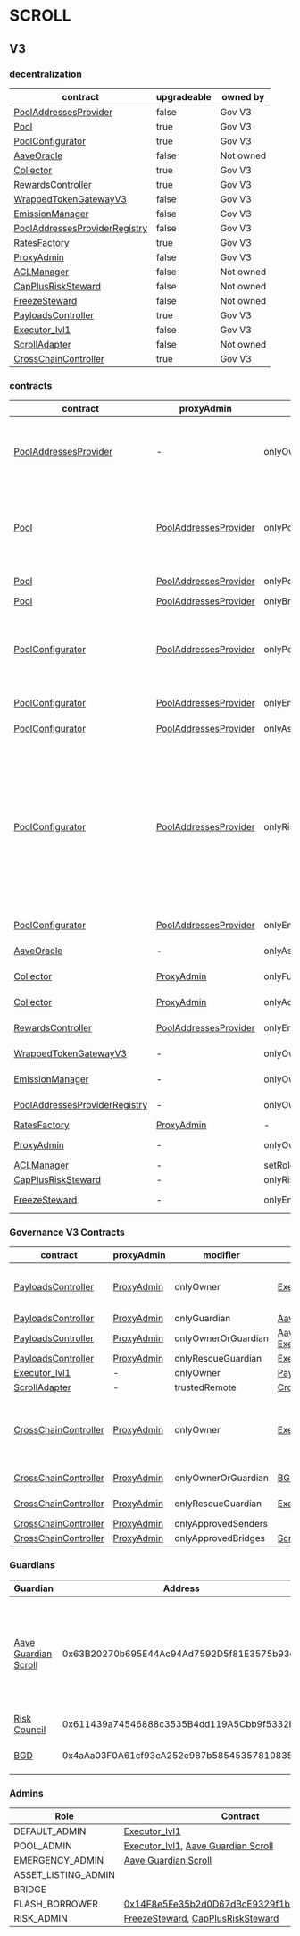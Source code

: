 # SCROLL 
## V3 
### decentralization
| contract |upgradeable |owned by |
|----------|----------|----------|
|  [PoolAddressesProvider](https://scrollscan.com//address/0x69850D0B276776781C063771b161bd8894BCdD04) |  false |  Gov V3 | |--------|--------|--------|
|  [Pool](https://scrollscan.com//address/0x11fCfe756c05AD438e312a7fd934381537D3cFfe) |  true |  Gov V3 | |--------|--------|--------|
|  [PoolConfigurator](https://scrollscan.com//address/0x32BCab42a2bb5AC577D24b425D46d8b8e0Df9b7f) |  true |  Gov V3 | |--------|--------|--------|
|  [AaveOracle](https://scrollscan.com//address/0x04421D8C506E2fA2371a08EfAaBf791F624054F3) |  false |  Not owned | |--------|--------|--------|
|  [Collector](https://scrollscan.com//address/0x90eB541e1a431D8a30ED85A77675D1F001128cb5) |  true |  Gov V3 | |--------|--------|--------|
|  [RewardsController](https://scrollscan.com//address/0xa3f3100C4f1D0624DB9DB97b40C13885Ce297799) |  true |  Gov V3 | |--------|--------|--------|
|  [WrappedTokenGatewayV3](https://scrollscan.com//address/0xFF75A4B698E3Ec95E608ac0f22A03B8368E05F5D) |  false |  Gov V3 | |--------|--------|--------|
|  [EmissionManager](https://scrollscan.com//address/0x6091546836DAe0487A50E300da3F237727441D90) |  false |  Gov V3 | |--------|--------|--------|
|  [PoolAddressesProviderRegistry](https://scrollscan.com//address/0xFBedc64AeE24921cb43004312B9eF367a4162b57) |  false |  Gov V3 | |--------|--------|--------|
|  [RatesFactory](https://scrollscan.com//address/0xe48fb34452FaE3Cd5d906F748490FBE16c3Ce31b) |  true |  Gov V3 | |--------|--------|--------|
|  [ProxyAdmin](https://scrollscan.com//address/0x782559e349b084bB7C07c08404aE6E3436cDAE2E) |  false |  Gov V3 | |--------|--------|--------|
|  [ACLManager](https://scrollscan.com//address/0x7633F981D87dC6307227de9383D2ce7243158081) |  false |  Not owned | |--------|--------|--------|
|  [CapPlusRiskSteward](https://scrollscan.com//address/0xc4dcA550EF04FD0f8AbD4c384575Fb8a8123054e) |  false |  Not owned | |--------|--------|--------|
|  [FreezeSteward](https://scrollscan.com//address/0xc68D0C511076283075bD5cc9aA61E43673135f37) |  false |  Not owned | |--------|--------|--------|
|  [PayloadsController](https://scrollscan.com//address/0x6b6B41c0f8C223715f712BE83ceC3c37bbfDC3fE) |  true |  Gov V3 | |--------|--------|--------|
|  [Executor_lvl1](https://scrollscan.com//address/0xc1ABF87FfAdf4908f4eC8dc54A25DCFEabAE4A24) |  false |  Gov V3 | |--------|--------|--------|
|  [ScrollAdapter](https://scrollscan.com//address/0x118DFD5418890c0332042ab05173Db4A2C1d283c) |  false |  Not owned | |--------|--------|--------|
|  [CrossChainController](https://scrollscan.com//address/0x03073D3F4769f6b6604d616238fD6c636C99AD0A) |  true |  Gov V3 | |--------|--------|--------|

### contracts
| contract |proxyAdmin |modifier |permission owner |functions |
|----------|----------|----------|----------|----------|
|  [PoolAddressesProvider](https://scrollscan.com//address/0x69850D0B276776781C063771b161bd8894BCdD04) |  - |  onlyOwner |  [Executor_lvl1](https://scrollscan.com//address/0xc1ABF87FfAdf4908f4eC8dc54A25DCFEabAE4A24) |  setMarketId, setAddress, setAddressAsProxy, setPoolImpl, setPoolConfiguratorImpl, setPriceOracle, setACLManager, setACLAdmin, setPriceOracleSentinel, setPoolDataProvider | |--------|--------|--------|--------|--------|
|  [Pool](https://scrollscan.com//address/0x11fCfe756c05AD438e312a7fd934381537D3cFfe) |  [PoolAddressesProvider](https://scrollscan.com//address/0x69850D0B276776781C063771b161bd8894BCdD04) |  onlyPoolConfigurator |  [PoolConfigurator](https://scrollscan.com//address/0x32BCab42a2bb5AC577D24b425D46d8b8e0Df9b7f) |  initReserve, dropReserve, setReserveInterestRateStrategyAddress, setConfiguration, updateBridgeProtocolFee, updateFlashloanPremiums, configureEModeCategory, resetIsolationModeTotalDebt | |--------|--------|--------|--------|--------|
|  [Pool](https://scrollscan.com//address/0x11fCfe756c05AD438e312a7fd934381537D3cFfe) |  [PoolAddressesProvider](https://scrollscan.com//address/0x69850D0B276776781C063771b161bd8894BCdD04) |  onlyPoolAdmin |  [Executor_lvl1](https://scrollscan.com//address/0xc1ABF87FfAdf4908f4eC8dc54A25DCFEabAE4A24), [Aave Guardian Scroll](https://scrollscan.com//address/0x63B20270b695E44Ac94Ad7592D5f81E3575b93e7) |  rescueTokens | |--------|--------|--------|--------|--------|
|  [Pool](https://scrollscan.com//address/0x11fCfe756c05AD438e312a7fd934381537D3cFfe) |  [PoolAddressesProvider](https://scrollscan.com//address/0x69850D0B276776781C063771b161bd8894BCdD04) |  onlyBridge |   |  mintUnbacked, backUnbacked | |--------|--------|--------|--------|--------|
|  [PoolConfigurator](https://scrollscan.com//address/0x32BCab42a2bb5AC577D24b425D46d8b8e0Df9b7f) |  [PoolAddressesProvider](https://scrollscan.com//address/0x69850D0B276776781C063771b161bd8894BCdD04) |  onlyPoolAdmin |  [Executor_lvl1](https://scrollscan.com//address/0xc1ABF87FfAdf4908f4eC8dc54A25DCFEabAE4A24), [Aave Guardian Scroll](https://scrollscan.com//address/0x63B20270b695E44Ac94Ad7592D5f81E3575b93e7) |  dropReserve, dropReserve, updateAToken, updateStableDebtToken, updateVariableDebtToken, setReserveActive, updateBridgeProtocolFee, updateFlashloanPremiumTotal, updateFlashloanPremiumToProtocol | |--------|--------|--------|--------|--------|
|  [PoolConfigurator](https://scrollscan.com//address/0x32BCab42a2bb5AC577D24b425D46d8b8e0Df9b7f) |  [PoolAddressesProvider](https://scrollscan.com//address/0x69850D0B276776781C063771b161bd8894BCdD04) |  onlyEmergencyAdmin |  [Aave Guardian Scroll](https://scrollscan.com//address/0x63B20270b695E44Ac94Ad7592D5f81E3575b93e7) |  setPoolPause | |--------|--------|--------|--------|--------|
|  [PoolConfigurator](https://scrollscan.com//address/0x32BCab42a2bb5AC577D24b425D46d8b8e0Df9b7f) |  [PoolAddressesProvider](https://scrollscan.com//address/0x69850D0B276776781C063771b161bd8894BCdD04) |  onlyAssetListingOrPoolAdmins |  [Executor_lvl1](https://scrollscan.com//address/0xc1ABF87FfAdf4908f4eC8dc54A25DCFEabAE4A24), [Aave Guardian Scroll](https://scrollscan.com//address/0x63B20270b695E44Ac94Ad7592D5f81E3575b93e7) |  initReserves | |--------|--------|--------|--------|--------|
|  [PoolConfigurator](https://scrollscan.com//address/0x32BCab42a2bb5AC577D24b425D46d8b8e0Df9b7f) |  [PoolAddressesProvider](https://scrollscan.com//address/0x69850D0B276776781C063771b161bd8894BCdD04) |  onlyRiskOrPoolAdmins |  [Executor_lvl1](https://scrollscan.com//address/0xc1ABF87FfAdf4908f4eC8dc54A25DCFEabAE4A24), [Aave Guardian Scroll](https://scrollscan.com//address/0x63B20270b695E44Ac94Ad7592D5f81E3575b93e7), [FreezeSteward](https://scrollscan.com//address/0xc68D0C511076283075bD5cc9aA61E43673135f37), [CapPlusRiskSteward](https://scrollscan.com//address/0xc4dcA550EF04FD0f8AbD4c384575Fb8a8123054e) |  setReserveBorrowing, setReserveBorrowing, configureReserveAsCollateral, setReserveStableRateBorrowing, setReserveFreeze, setBorrowableInIsolation, setReserveFactor, setDebtCeiling, setSiloedBorrowing, setBorrowCap, setSupplyCap, setLiquidationProtocolFee, setEModeCategory, setAssetEModeCategory, setUnbackedMintCap, setReserveInterestRateStrategyAddress, setReserveFlashLoaning | |--------|--------|--------|--------|--------|
|  [PoolConfigurator](https://scrollscan.com//address/0x32BCab42a2bb5AC577D24b425D46d8b8e0Df9b7f) |  [PoolAddressesProvider](https://scrollscan.com//address/0x69850D0B276776781C063771b161bd8894BCdD04) |  onlyEmergencyOrPoolAdmin |  [Executor_lvl1](https://scrollscan.com//address/0xc1ABF87FfAdf4908f4eC8dc54A25DCFEabAE4A24), [Aave Guardian Scroll](https://scrollscan.com//address/0x63B20270b695E44Ac94Ad7592D5f81E3575b93e7) |  setReservePause | |--------|--------|--------|--------|--------|
|  [AaveOracle](https://scrollscan.com//address/0x04421D8C506E2fA2371a08EfAaBf791F624054F3) |  - |  onlyAssetListingOrPoolAdmins |  [Executor_lvl1](https://scrollscan.com//address/0xc1ABF87FfAdf4908f4eC8dc54A25DCFEabAE4A24), [Aave Guardian Scroll](https://scrollscan.com//address/0x63B20270b695E44Ac94Ad7592D5f81E3575b93e7) |  setAssetSources, setFallbackOracle | |--------|--------|--------|--------|--------|
|  [Collector](https://scrollscan.com//address/0x90eB541e1a431D8a30ED85A77675D1F001128cb5) |  [ProxyAdmin](https://scrollscan.com//address/0x782559e349b084bB7C07c08404aE6E3436cDAE2E) |  onlyFundsAdmin |  [Executor_lvl1](https://scrollscan.com//address/0xc1ABF87FfAdf4908f4eC8dc54A25DCFEabAE4A24) |  approve, transfer, setFundsAdmin, createStream | |--------|--------|--------|--------|--------|
|  [Collector](https://scrollscan.com//address/0x90eB541e1a431D8a30ED85A77675D1F001128cb5) |  [ProxyAdmin](https://scrollscan.com//address/0x782559e349b084bB7C07c08404aE6E3436cDAE2E) |  onlyAdminOrRecipient |  [ProxyAdmin](https://scrollscan.com//address/0x782559e349b084bB7C07c08404aE6E3436cDAE2E), [Executor_lvl1](https://scrollscan.com//address/0xc1ABF87FfAdf4908f4eC8dc54A25DCFEabAE4A24) |  withdrawFromStream, cancelStream | |--------|--------|--------|--------|--------|
|  [RewardsController](https://scrollscan.com//address/0xa3f3100C4f1D0624DB9DB97b40C13885Ce297799) |  [PoolAddressesProvider](https://scrollscan.com//address/0x69850D0B276776781C063771b161bd8894BCdD04) |  onlyEmissionManager |  [EmissionManager](https://scrollscan.com//address/0x6091546836DAe0487A50E300da3F237727441D90) |  configureAssets, setTransferStrategy, setRewardOracle, setClaimer | |--------|--------|--------|--------|--------|
|  [WrappedTokenGatewayV3](https://scrollscan.com//address/0xFF75A4B698E3Ec95E608ac0f22A03B8368E05F5D) |  - |  onlyOwner |  [Executor_lvl1](https://scrollscan.com//address/0xc1ABF87FfAdf4908f4eC8dc54A25DCFEabAE4A24) |  emergencyTokenTransfer, emergencyEtherTransfer | |--------|--------|--------|--------|--------|
|  [EmissionManager](https://scrollscan.com//address/0x6091546836DAe0487A50E300da3F237727441D90) |  - |  onlyOwner |  [Executor_lvl1](https://scrollscan.com//address/0xc1ABF87FfAdf4908f4eC8dc54A25DCFEabAE4A24) |  setClaimer, setEmissionAdmin, setRewardsController | |--------|--------|--------|--------|--------|
|  [PoolAddressesProviderRegistry](https://scrollscan.com//address/0xFBedc64AeE24921cb43004312B9eF367a4162b57) |  - |  onlyOwner |  [Executor_lvl1](https://scrollscan.com//address/0xc1ABF87FfAdf4908f4eC8dc54A25DCFEabAE4A24) |  registerAddressesProvider, unregisterAddressesProvider | |--------|--------|--------|--------|--------|
|  [RatesFactory](https://scrollscan.com//address/0xe48fb34452FaE3Cd5d906F748490FBE16c3Ce31b) |  [ProxyAdmin](https://scrollscan.com//address/0x782559e349b084bB7C07c08404aE6E3436cDAE2E) |  - |  - |  - | |--------|--------|--------|--------|--------|
|  [ProxyAdmin](https://scrollscan.com//address/0x782559e349b084bB7C07c08404aE6E3436cDAE2E) |  - |  onlyOwner |  [Executor_lvl1](https://scrollscan.com//address/0xc1ABF87FfAdf4908f4eC8dc54A25DCFEabAE4A24) |  changeProxyAdmin, upgrade, upgradeAndCall | |--------|--------|--------|--------|--------|
|  [ACLManager](https://scrollscan.com//address/0x7633F981D87dC6307227de9383D2ce7243158081) |  - |  setRoleAdmin |  [Executor_lvl1](https://scrollscan.com//address/0xc1ABF87FfAdf4908f4eC8dc54A25DCFEabAE4A24) |   | |--------|--------|--------|--------|--------|
|  [CapPlusRiskSteward](https://scrollscan.com//address/0xc4dcA550EF04FD0f8AbD4c384575Fb8a8123054e) |  - |  onlyRiskCouncil |  [Risk Council](https://scrollscan.com//address/0x611439a74546888c3535B4dd119A5Cbb9f5332EA) |  updateCaps | |--------|--------|--------|--------|--------|
|  [FreezeSteward](https://scrollscan.com//address/0xc68D0C511076283075bD5cc9aA61E43673135f37) |  - |  onlyEmergencyAdmin |  [Aave Guardian Scroll](https://scrollscan.com//address/0x63B20270b695E44Ac94Ad7592D5f81E3575b93e7) |  setFreeze | |--------|--------|--------|--------|--------|

### Governance V3 Contracts 
| contract |proxyAdmin |modifier |permission owner |functions |
|----------|----------|----------|----------|----------|
|  [PayloadsController](https://scrollscan.com//address/0x6b6B41c0f8C223715f712BE83ceC3c37bbfDC3fE) |  [ProxyAdmin](https://scrollscan.com//address/0x782559e349b084bB7C07c08404aE6E3436cDAE2E) |  onlyOwner |  [Executor_lvl1](https://scrollscan.com//address/0xc1ABF87FfAdf4908f4eC8dc54A25DCFEabAE4A24) |  updateGasLimit, addVotingPortals, removeVotingPortals, setVotingConfigs, setPowerStrategy | |--------|--------|--------|--------|--------|
|  [PayloadsController](https://scrollscan.com//address/0x6b6B41c0f8C223715f712BE83ceC3c37bbfDC3fE) |  [ProxyAdmin](https://scrollscan.com//address/0x782559e349b084bB7C07c08404aE6E3436cDAE2E) |  onlyGuardian |  [Aave Guardian Scroll](https://scrollscan.com//address/0x63B20270b695E44Ac94Ad7592D5f81E3575b93e7) |  rescueVotingPortal, cancelProposal | |--------|--------|--------|--------|--------|
|  [PayloadsController](https://scrollscan.com//address/0x6b6B41c0f8C223715f712BE83ceC3c37bbfDC3fE) |  [ProxyAdmin](https://scrollscan.com//address/0x782559e349b084bB7C07c08404aE6E3436cDAE2E) |  onlyOwnerOrGuardian |  [Aave Guardian Scroll](https://scrollscan.com//address/0x63B20270b695E44Ac94Ad7592D5f81E3575b93e7), [Executor_lvl1](https://scrollscan.com//address/0xc1ABF87FfAdf4908f4eC8dc54A25DCFEabAE4A24) |  updateGuardian | |--------|--------|--------|--------|--------|
|  [PayloadsController](https://scrollscan.com//address/0x6b6B41c0f8C223715f712BE83ceC3c37bbfDC3fE) |  [ProxyAdmin](https://scrollscan.com//address/0x782559e349b084bB7C07c08404aE6E3436cDAE2E) |  onlyRescueGuardian |  [Executor_lvl1](https://scrollscan.com//address/0xc1ABF87FfAdf4908f4eC8dc54A25DCFEabAE4A24) |   | |--------|--------|--------|--------|--------|
|  [Executor_lvl1](https://scrollscan.com//address/0xc1ABF87FfAdf4908f4eC8dc54A25DCFEabAE4A24) |  - |  onlyOwner |  [PayloadsController](https://scrollscan.com//address/0x6b6B41c0f8C223715f712BE83ceC3c37bbfDC3fE) |  executeTransaction | |--------|--------|--------|--------|--------|
|  [ScrollAdapter](https://scrollscan.com//address/0x118DFD5418890c0332042ab05173Db4A2C1d283c) |  - |  trustedRemote |  [CrossChainController(Eth)](https://scrollscan.com//address/0xEd42a7D8559a463722Ca4beD50E0Cc05a386b0e1) |  receiveMessage | |--------|--------|--------|--------|--------|
|  [CrossChainController](https://scrollscan.com//address/0x03073D3F4769f6b6604d616238fD6c636C99AD0A) |  [ProxyAdmin](https://scrollscan.com//address/0x782559e349b084bB7C07c08404aE6E3436cDAE2E) |  onlyOwner |  [Executor_lvl1](https://scrollscan.com//address/0xc1ABF87FfAdf4908f4eC8dc54A25DCFEabAE4A24) |  approveSenders, removeSenders, enableBridgeAdapters, disableBridgeAdapters, updateMessagesValidityTimestamp, allowReceiverBridgeAdapters, disallowReceiverBridgeAdapters | |--------|--------|--------|--------|--------|
|  [CrossChainController](https://scrollscan.com//address/0x03073D3F4769f6b6604d616238fD6c636C99AD0A) |  [ProxyAdmin](https://scrollscan.com//address/0x782559e349b084bB7C07c08404aE6E3436cDAE2E) |  onlyOwnerOrGuardian |  [BGD](https://scrollscan.com//address/0x4aAa03F0A61cf93eA252e987b585453578108358), [Executor_lvl1](https://scrollscan.com//address/0xc1ABF87FfAdf4908f4eC8dc54A25DCFEabAE4A24) |  retryEnvelope, retryTransaction, updateGuardian | |--------|--------|--------|--------|--------|
|  [CrossChainController](https://scrollscan.com//address/0x03073D3F4769f6b6604d616238fD6c636C99AD0A) |  [ProxyAdmin](https://scrollscan.com//address/0x782559e349b084bB7C07c08404aE6E3436cDAE2E) |  onlyRescueGuardian |  [Executor_lvl1](https://scrollscan.com//address/0xc1ABF87FfAdf4908f4eC8dc54A25DCFEabAE4A24) |  emergencyTokenTransfer, emergencyEtherTransfer | |--------|--------|--------|--------|--------|
|  [CrossChainController](https://scrollscan.com//address/0x03073D3F4769f6b6604d616238fD6c636C99AD0A) |  [ProxyAdmin](https://scrollscan.com//address/0x782559e349b084bB7C07c08404aE6E3436cDAE2E) |  onlyApprovedSenders |   |  forwardMessage | |--------|--------|--------|--------|--------|
|  [CrossChainController](https://scrollscan.com//address/0x03073D3F4769f6b6604d616238fD6c636C99AD0A) |  [ProxyAdmin](https://scrollscan.com//address/0x782559e349b084bB7C07c08404aE6E3436cDAE2E) |  onlyApprovedBridges |  [ScrollAdapter](https://scrollscan.com//address/0x118DFD5418890c0332042ab05173Db4A2C1d283c) |  receiveCrossChainMessage | |--------|--------|--------|--------|--------|

### Guardians 
| Guardian |Address |Owners |
|----------|----------|----------|
|  [Aave Guardian Scroll](https://scrollscan.com//address/0x63B20270b695E44Ac94Ad7592D5f81E3575b93e7) |  0x63B20270b695E44Ac94Ad7592D5f81E3575b93e7 |  [0xf71fc92e2949ccF6A5Fd369a0b402ba80Bc61E02](https://scrollscan.com//address/0xf71fc92e2949ccF6A5Fd369a0b402ba80Bc61E02), [0xF0BA0fF18498F6fab57b8286006F9512D6aE2565](https://scrollscan.com//address/0xF0BA0fF18498F6fab57b8286006F9512D6aE2565), [0x80F11A20cd3855cAe3640558Ff320401EE970cFa](https://scrollscan.com//address/0x80F11A20cd3855cAe3640558Ff320401EE970cFa), [0x5bE3E96Cdc3A97628bD7308d3588B9a474F4A54d](https://scrollscan.com//address/0x5bE3E96Cdc3A97628bD7308d3588B9a474F4A54d), [0x585E06CA576D0565a035301819FD2cfD7104c1E8](https://scrollscan.com//address/0x585E06CA576D0565a035301819FD2cfD7104c1E8), [0x329c54289Ff5D6B7b7daE13592C6B1EDA1543eD4](https://scrollscan.com//address/0x329c54289Ff5D6B7b7daE13592C6B1EDA1543eD4), [0xb647055A9915bF9c8021a684E175A353525b9890](https://scrollscan.com//address/0xb647055A9915bF9c8021a684E175A353525b9890), [0x4C30E33758216aD0d676419c21CB8D014C68099f](https://scrollscan.com//address/0x4C30E33758216aD0d676419c21CB8D014C68099f), [0x285b7EEa81a5B66B62e7276a24c1e0F83F7409c1](https://scrollscan.com//address/0x285b7EEa81a5B66B62e7276a24c1e0F83F7409c1), [0xbd4DCfA978c6D0d342cE36809AfFFa49d4B7f1F7](https://scrollscan.com//address/0xbd4DCfA978c6D0d342cE36809AfFFa49d4B7f1F7) | |--------|--------|--------|
|  [Risk Council](https://scrollscan.com//address/0x611439a74546888c3535B4dd119A5Cbb9f5332EA) |  0x611439a74546888c3535B4dd119A5Cbb9f5332EA |  [0x5d49dBcdd300aECc2C311cFB56593E71c445d60d](https://scrollscan.com//address/0x5d49dBcdd300aECc2C311cFB56593E71c445d60d) | |--------|--------|--------|
|  [BGD](https://scrollscan.com//address/0x4aAa03F0A61cf93eA252e987b585453578108358) |  0x4aAa03F0A61cf93eA252e987b585453578108358 |  [0xf71fc92e2949ccF6A5Fd369a0b402ba80Bc61E02](https://scrollscan.com//address/0xf71fc92e2949ccF6A5Fd369a0b402ba80Bc61E02), [0x5811d9FF80ff4B73A8F9bA42A6082FaB82E89Ea7](https://scrollscan.com//address/0x5811d9FF80ff4B73A8F9bA42A6082FaB82E89Ea7), [0x0650302887619fa7727D8BD480Cda11A638B219B](https://scrollscan.com//address/0x0650302887619fa7727D8BD480Cda11A638B219B) | |--------|--------|--------|

### Admins 
| Role |Contract |
|----------|----------|
|  DEFAULT_ADMIN |  [Executor_lvl1](https://scrollscan.com//address/0xc1ABF87FfAdf4908f4eC8dc54A25DCFEabAE4A24) | |--------|--------|
|  POOL_ADMIN |  [Executor_lvl1](https://scrollscan.com//address/0xc1ABF87FfAdf4908f4eC8dc54A25DCFEabAE4A24), [Aave Guardian Scroll](https://scrollscan.com//address/0x63B20270b695E44Ac94Ad7592D5f81E3575b93e7) | |--------|--------|
|  EMERGENCY_ADMIN |  [Aave Guardian Scroll](https://scrollscan.com//address/0x63B20270b695E44Ac94Ad7592D5f81E3575b93e7) | |--------|--------|
|  ASSET_LISTING_ADMIN |   | |--------|--------|
|  BRIDGE |   | |--------|--------|
|  FLASH_BORROWER |  [0x14F8e5Fe35b2d0D67dBcE9329f1b5d09f60c06C3](https://scrollscan.com//address/0x14F8e5Fe35b2d0D67dBcE9329f1b5d09f60c06C3) | |--------|--------|
|  RISK_ADMIN |  [FreezeSteward](https://scrollscan.com//address/0xc68D0C511076283075bD5cc9aA61E43673135f37), [CapPlusRiskSteward](https://scrollscan.com//address/0xc4dcA550EF04FD0f8AbD4c384575Fb8a8123054e) | |--------|--------|


